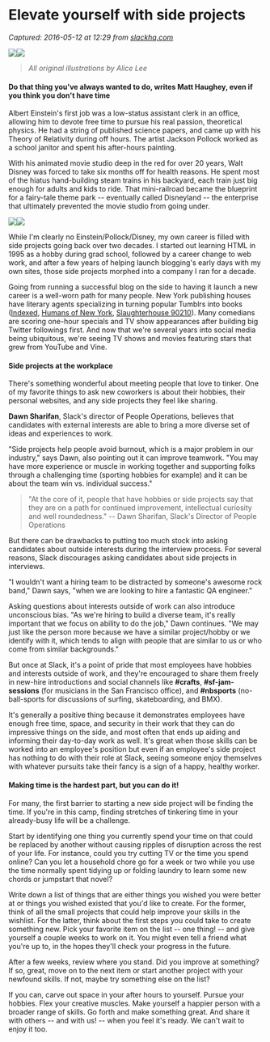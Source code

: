 # Elevate yourself with side projects

_Captured: 2016-05-12 at 12:29 from [slackhq.com](https://slackhq.com/elevate-yourself-with-side-projects-acbc43229422?source=userActivityShare-c79006fee040-1463052544)_

![](https://cdn-images-1.medium.com/freeze/max/30/0*lfdYe2JKU00L06u3.?q=20)![](https://cdn-images-1.medium.com/max/1200/0*lfdYe2JKU00L06u3.)

> _All original illustrations by Alice Lee_

#### Do that thing you've always wanted to do, writes Matt Haughey, even if you think you don't have time

Albert Einstein's first job was a low-status assistant clerk in an office, allowing him to devote free time to pursue his real passion, theoretical physics. He had a string of published science papers, and came up with his Theory of Relativity during off hours. The artist Jackson Pollock worked as a school janitor and spent his after-hours painting.

With his animated movie studio deep in the red for over 20 years, Walt Disney was forced to take six months off for health reasons. He spent most of the hiatus hand-building steam trains in his backyard, each train just big enough for adults and kids to ride. That mini-railroad became the blueprint for a fairy-tale theme park -- eventually called Disneyland -- the enterprise that ultimately prevented the movie studio from going under.

![](https://cdn-images-1.medium.com/freeze/max/30/0*cvQwNE9CJvYxYPjd.?q=20)![](https://cdn-images-1.medium.com/max/800/0*cvQwNE9CJvYxYPjd.)

While I'm clearly no Einstein/Pollock/Disney, my own career is filled with side projects going back over two decades. I started out learning HTML in 1995 as a hobby during grad school, followed by a career change to web work, and after a few years of helping launch blogging's early days with my own sites, those side projects morphed into a company I ran for a decade.

Going from running a successful blog on the side to having it launch a new career is a well-worn path for many people. New York publishing houses have literary agents specializing in turning popular Tumblrs into books ([Indexed](http://thisisindexed.com/), [Humans of New York](http://www.humansofnewyork.com/), [Slaughterhouse 90210](http://slaughterhouse90210.tumblr.com/)). Many comedians are scoring one-hour specials and TV show appearances after building big Twitter followings first. And now that we're several years into social media being ubiquitous, we're seeing TV shows and movies featuring stars that grew from YouTube and Vine.

#### Side projects at the workplace

There's something wonderful about meeting people that love to tinker. One of my favorite things to ask new coworkers is about their hobbies, their personal websites, and any side projects they feel like sharing.

**Dawn Sharifan**, Slack's director of People Operations, believes that candidates with external interests are able to bring a more diverse set of ideas and experiences to work.

"Side projects help people avoid burnout, which is a major problem in our industry," says Dawn, also pointing out it can improve teamwork. "You may have more experience or muscle in working together and supporting folks through a challenging time (sporting hobbies for example) and it can be about the team win vs. individual success."

> "At the core of it, people that have hobbies or side projects say that they are on a path for continued improvement, intellectual curiosity and well roundedness." -- Dawn Sharifan, Slack's Director of People Operations

But there can be drawbacks to putting too much stock into asking candidates about outside interests during the interview process. For several reasons, Slack discourages asking candidates about side projects in interviews.

"I wouldn't want a hiring team to be distracted by someone's awesome rock band," Dawn says, "when we are looking to hire a fantastic QA engineer."

Asking questions about interests outside of work can also introduce unconscious bias. "As we're hiring to build a diverse team, it's really important that we focus on ability to do the job," Dawn continues. "We may just like the person more because we have a similar project/hobby or we identify with it, which tends to align with people that are similar to us or who come from similar backgrounds."

But once at Slack, it's a point of pride that most employees have hobbies and interests outside of work, and they're encouraged to share them freely in new-hire introductions and social channels like **#crafts**, **#sf-jam-sessions** (for musicians in the San Francisco office), and **#nbsports** (no-ball-sports for discussions of surfing, skateboarding, and BMX).

It's generally a positive thing because it demonstrates employees have enough free time, space, and security in their work that they can do impressive things on the side, and most often that ends up aiding and informing their day-to-day work as well. It's great when those skills can be worked into an employee's position but even if an employee's side project has nothing to do with their role at Slack, seeing someone enjoy themselves with whatever pursuits take their fancy is a sign of a happy, healthy worker.

#### Making time is the hardest part, but you can do it!

For many, the first barrier to starting a new side project will be finding the time. If you're in this camp, finding stretches of tinkering time in your already-busy life will be a challenge.

Start by identifying one thing you currently spend your time on that could be replaced by another without causing ripples of disruption across the rest of your life. For instance, could you try cutting TV or the time you spend online? Can you let a household chore go for a week or two while you use the time normally spent tidying up or folding laundry to learn some new chords or jumpstart that novel?

Write down a list of things that are either things you wished you were better at or things you wished existed that you'd like to create. For the former, think of all the small projects that could help improve your skills in the wishlist. For the latter, think about the first steps you could take to create something new. Pick your favorite item on the list -- one thing! -- and give yourself a couple weeks to work on it. You might even tell a friend what you're up to, in the hopes they'll check your progress in the future.

After a few weeks, review where you stand. Did you improve at something? If so, great, move on to the next item or start another project with your newfound skills. If not, maybe try something else on the list?

If you can, carve out space in your after hours to yourself. Pursue your hobbies. Flex your creative muscles. Make yourself a happier person with a broader range of skills. Go forth and make something great. And share it with others -- and with us! -- when you feel it's ready. We can't wait to enjoy it too.
